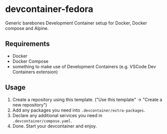 # devcontainer-fedora
Generic barebones Development Container setup for Docker, Docker compose and Alpine.

## Requirements
- Docker
- Docker Compose
- something to make use of Development Containers (e.g. VSCode Dev Containers extension)

## Usage
1. Create a repository using this template. ("Use this template" -> "Create a new repository")
2. Add any packages you need into `.devcontainer/extra-packages`.
3. Declare any additional services you need in `.devcontainer/compose.yaml`.
4. Done. Start your devcontainer and enjoy.
